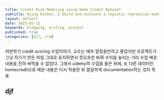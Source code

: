 ```yaml
---
title: Credit Risk Modeling using Home Credit Dataset
subtitle: Using Python, I build and evaluate a logistic regression model under Naive Bayes assumption with Weight of Evidence transformed features to predict the probability of default for 307,511 loans in the Kaggle Home Credit dataset.
layout: default
date: 2023-02-12
keywords: blogging, writing, project
published: true
categories: [all, crm]
---
```

저번학기 credit scoring 수업이야기. 교수는 매우 열정충만하고 좋았지만 프로젝트가 그냥 자기가 만든 파일 그대로 유지하면서 컷오프만 바꿔 수익을 늘리는 거라 수업 배운 내용을 전혀 써먹을 수 없었다. 그래서 udemy의 수업을 들은 뒤에, 또 다른 데이터인 homecredit으로 배운 내용은 다시 적용한 뒤 깔끔하게 documentation하는 것이 목표.

## djf
